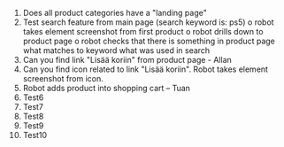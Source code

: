 1. Does all product categories have a "landing page"
2. Test search feature from main page (search keyword is: ps5)
o robot takes element screenshot from first product
o robot drills down to product page
o robot checks that there is something in product page what matches to keyword what was used in search
3. Can you find link "Lisää koriin" from product page - Allan
4. Can you find icon related to link "Lisää koriin". Robot takes element screenshot from icon.
5. Robot adds product into shopping cart – Tuan
6. Test6
7. Test7
8. Test8
9. Test9
10. Test10
